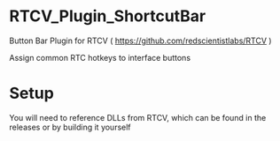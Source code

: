 # RTCV_Plugin_ShortcutBar
Button Bar Plugin for RTCV ( https://github.com/redscientistlabs/RTCV )

Assign common RTC hotkeys to interface buttons

# Setup
You will need to reference DLLs from RTCV, which can be found in the releases or by building it yourself
